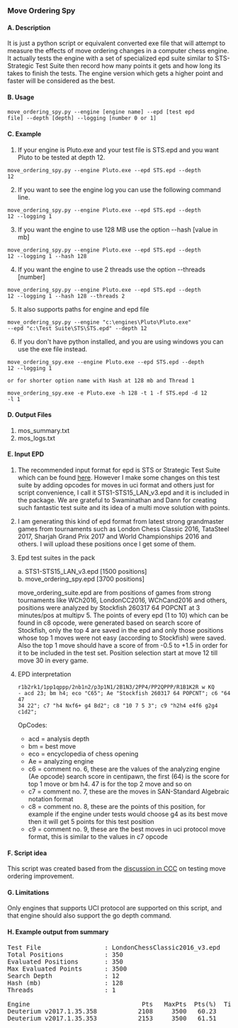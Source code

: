 ### Move Ordering Spy

#### A. Description

It is just a python script or equivalent converted exe file that will attempt to measure the effects of move ordering changes in a computer chess engine. It actually tests the engine with a set of specialized epd suite similar to STS-Strategic Test Suite then record how many points it gets and how long its takes to finish the tests. The engine version which gets a higher point and faster will be considered as the best.

#### B. Usage

<code>move_ordering_spy.py --engine [engine name] --epd [test epd file] --depth [depth] --logging [number 0 or 1]</code>

#### C. Example

1. If your engine is Pluto.exe and your test file is STS.epd and you want Pluto to be tested at depth 12.

<code>move_ordering_spy.py --engine Pluto.exe --epd STS.epd --depth 12</code>

2. If you want to see the engine log you can use the following command line.

<code>move_ordering_spy.py --engine Pluto.exe --epd STS.epd --depth 12 --logging 1</code>

3. If you want the engine to use 128 MB use the option --hash [value in mb]

<code>move_ordering_spy.py --engine Pluto.exe --epd STS.epd --depth 12 --logging 1 --hash 128</code>

4. If you want the engine to use 2 threads use the option --threads [number]

<code>move_ordering_spy.py --engine Pluto.exe --epd STS.epd --depth 12 --logging 1 --hash 128 --threads 2</code>

5. It also supports paths for engine and epd file

<code>move_ordering_spy.py --engine "c:\engines\Pluto\Pluto.exe" --epd "c:\Test Suite\STS\STS.epd" --depth 12</code>

6. If you don't have python installed, and you are using windows you can use the exe file instead.

<code>move_ordering_spy.exe --engine Pluto.exe --epd STS.epd --depth 12 --logging 1</code>

    or for shorter option name with Hash at 128 mb and Thread 1

<code>move_ordering_spy.exe -e Pluto.exe -h 128 -t 1 -f STS.epd -d 12 -l 1</code>


#### D. Output Files

1. mos_summary.txt
2. mos_logs.txt

#### E. Input EPD

1. The recommended input format for epd is STS or Strategic Test Suite which can be found [here](https://sites.google.com/site/strategictestsuite/). However I make some changes on this test suite by adding opcodes for moves in uci format and others just for script convenience, I call it STS1-STS15_LAN_v3.epd and it is included in the package. We are grateful to Swaminathan and Dann for creating such fantastic test suite and its idea of a multi move solution with points.

2. I am generating this kind of epd format from latest strong grandmaster games from tournaments such as London Chess Classic 2016, TataSteel 2017, Sharjah Grand Prix 2017 and World Championships 2016 and others. I will upload these positions once I get some of them.

3. Epd test suites in the pack

    a. STS1-STS15_LAN_v3.epd [1500 positions]  
    b. move_ordering_spy.epd [3700 positions]  
    
   move_ordering_suite.epd are from positions of games from strong tournaments like WCh2016, LondonCC2016, WChCand2016 and others,    positions were analyzed by Stockfish 260317 64 POPCNT at 3 minutes/pos at multipv 5. The points of every epd (1 to 10) which can be found in c8 opcode, were generated based on search score of Stockfish, only the top 4 are saved in the epd and only those positions whose top 1 moves were not easy (according to Stockfish) were saved. Also the top 1 move should have a score of from -0.5 to +1.5 in order for it to be included in the test set. Position selection start at move 12 till move 30 in every game.
    
4. EPD interpretation
   
    <code>r1b2rk1/1pp1qppp/2nb1n2/p3p1N1/2B1N3/2PP4/PP2QPPP/R1B1K2R w KQ - acd 23; bm h4; eco "C65"; Ae "Stockfish 260317 64 POPCNT";
          c6 "64 47 34 22"; c7 "h4 Nxf6+ g4 Bd2"; c8 "10 7 5 3"; c9 "h2h4 e4f6 g2g4 c1d2";</code>
     
    OpCodes:
    
    * acd = analysis depth  
    * bm  = best move  
    * eco = encyclopedia of chess opening  
    * Ae  = analyzing engine  
    * c6  = comment no. 6, these are the values of the analyzing engine (Ae opcode) search score in centipawn, the first (64) is the                 score for top 1 move or bm h4. 47 is for the top 2 move and so on  
    * c7  = comment no. 7, these are the moves in SAN-Standard Algebraic notation format  
    * c8  = comment no. 8, these are the points of this position, for example if the engine under tests would choose g4 as its best move             then it will get 5 points for this test position  
    * c9  = comment no. 9, these are the best moves in uci protocol move format, this is similar to the values in c7 opcode    

#### F. Script idea

This script was created based from the [discussion in CCC](http://talkchess.com/forum/viewtopic.php?topic_view=threads&p=710117&t=63555) on testing move ordering improvement.

#### G. Limitations

Only engines that supports UCI protocol are supported on this script, and that engine should also support the go depth command.

#### H. Example output from summary

<pre>
Test File                 : LondonChessClassic2016_v3.epd
Total Positions           : 350
Evaluated Positions       : 350
Max Evaluated Points      : 3500
Search Depth              : 12
Hash (mb)                 : 128
Threads                   : 1

Engine                              Pts   MaxPts  Pts(%)  Time(ms) Top1(%)
Deuterium v2017.1.35.358           2108     3500   60.23    131757   37.14
Deuterium v2017.1.35.353           2153     3500   61.51    132585   39.71
</pre>


